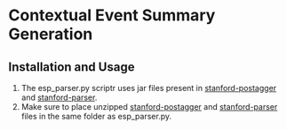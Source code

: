 # Contextual Event Summary Generation

## Installation and Usage
  1. The esp_parser.py scriptr uses jar files present in [stanford-postagger](https://nlp.stanford.edu/software/tagger.shtml) and [stanford-parser](https://nlp.stanford.edu/software/lex-parser.shtml).
  2. Make sure to place unzipped [stanford-postagger](https://nlp.stanford.edu/software/tagger.shtml) and [stanford-parser](https://nlp.stanford.edu/software/lex-parser.shtml) files in the same folder as esp_parser.py.
